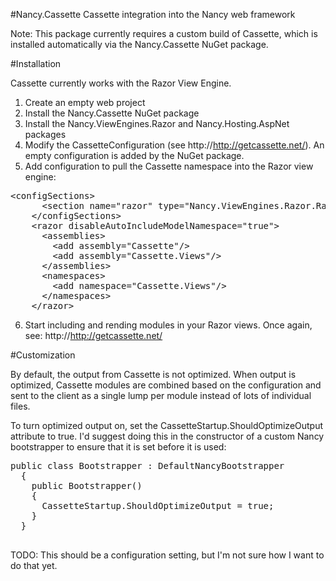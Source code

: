 #Nancy.Cassette
Cassette integration into the Nancy web framework

Note: This package currently requires a custom build of Cassette, which is installed automatically via the Nancy.Cassette NuGet package.

#Installation

Cassette currently works with the Razor View Engine.

1. Create an empty web project
2. Install the Nancy.Cassette NuGet package
3. Install the Nancy.ViewEngines.Razor and Nancy.Hosting.AspNet packages
4. Modify the CassetteConfiguration (see http://http://getcassette.net/).  An empty configuration is added by the NuGet package.
5. Add configuration to pull the Cassette namespace into the Razor view engine:
  <pre>&lt;configSections&gt;
      &lt;section name="razor" type="Nancy.ViewEngines.Razor.RazorConfigurationSection, Nancy.ViewEngines.Razor"/&gt;
    &lt;/configSections&gt;
    &lt;razor disableAutoIncludeModelNamespace="true"&gt;
      &lt;assemblies&gt;
        &lt;add assembly="Cassette"/&gt;
        &lt;add assembly="Cassette.Views"/&gt;
      &lt;/assemblies&gt;
      &lt;namespaces&gt;
        &lt;add namespace="Cassette.Views"/&gt;
      &lt;/namespaces&gt;
    &lt;/razor&gt;</pre>
6. Start including and rending modules in your Razor views.  Once again, see: http://http://getcassette.net/

#Customization

By default, the output from Cassette is not optimized.  When output is optimized, Cassette modules are combined based on the configuration and sent to the client as a single lump per module instead of lots of individual files.

To turn optimized output on, set the CassetteStartup.ShouldOptimizeOutput attribute to true.  I'd suggest doing this in the constructor of a custom Nancy bootstrapper to ensure that it is set before it is used:

  <pre>public class Bootstrapper : DefaultNancyBootstrapper
  {
    public Bootstrapper()
    {
      CassetteStartup.ShouldOptimizeOutput = true;
    }
  } 
  </pre>

TODO: This should be a configuration setting, but I'm not sure how I want to do that yet.
